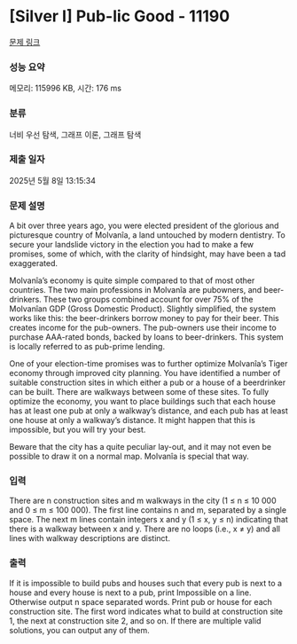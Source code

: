# [Silver I] Pub-lic Good - 11190 

[문제 링크](https://www.acmicpc.net/problem/11190) 

### 성능 요약

메모리: 115996 KB, 시간: 176 ms

### 분류

너비 우선 탐색, 그래프 이론, 그래프 탐색

### 제출 일자

2025년 5월 8일 13:15:34

### 문제 설명

<p>A bit over three years ago, you were elected president of the glorious and picturesque country of Molvanîa, a land untouched by modern dentistry. To secure your landslide victory in the election you had to make a few promises, some of which, with the clarity of hindsight, may have been a tad exaggerated.</p>

<p>Molvanîa’s economy is quite simple compared to that of most other countries. The two main professions in Molvanîa are pubowners, and beer-drinkers. These two groups combined account for over 75% of the Molvanîan GDP (Gross Domestic Product). Slightly simplified, the system works like this: the beer-drinkers borrow money to pay for their beer. This creates income for the pub-owners. The pub-owners use their income to purchase AAA-rated bonds, backed by loans to beer-drinkers. This system is locally referred to as pub-prime lending.</p>

<p>One of your election-time promises was to further optimize Molvanîa’s Tiger economy through improved city planning. You have identified a number of suitable construction sites in which either a pub or a house of a beerdrinker can be built. There are walkways between some of these sites. To fully optimize the economy, you want to place buildings such that each house has at least one pub at only a walkway’s distance, and each pub has at least one house at only a walkway’s distance. It might happen that this is impossible, but you will try your best.</p>

<p>Beware that the city has a quite peculiar lay-out, and it may not even be possible to draw it on a normal map. Molvanîa is special that way.</p>

### 입력 

 <p>There are n construction sites and m walkways in the city (1 ≤ n ≤ 10 000 and 0 ≤ m ≤ 100 000). The first line contains n and m, separated by a single space. The next m lines contain integers x and y (1 ≤ x, y ≤ n) indicating that there is a walkway between x and y. There are no loops (i.e., x ≠ y) and all lines with walkway descriptions are distinct.</p>

### 출력 

 <p>If it is impossible to build pubs and houses such that every pub is next to a house and every house is next to a pub, print Impossible on a line. Otherwise output n space separated words. Print pub or house for each construction site. The first word indicates what to build at construction site 1, the next at construction site 2, and so on. If there are multiple valid solutions, you can output any of them.</p>

